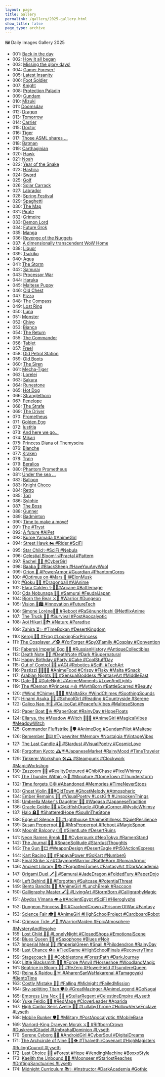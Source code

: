 ```yaml
---
layout: page
title: Gallery
permalink: /gallery/2025-gallery.html
show_title: false
page_type: archive
---
```


🖼️ Daily Images Gallery 2025

- 001: [Back in the day](https://pbs.twimg.com/media/Gg2cGkZXoAA-hOW?format=jpg&name=medium)
- 002: [How it all began](https://pbs.twimg.com/media/Gg2jnszXMAAdjnM?format=jpg&name=medium)
- 003: [Missing the glory days!](https://pbs.twimg.com/media/Gg2lzxGW0AAdXl3?format=jpg&name=medium)
- 004: [Gamer Forever!](https://pbs.twimg.com/media/Gg2p2uKXsAAmyPl?format=jpg&name=medium)
- 005: [Latest Insanity](https://pbs.twimg.com/media/Gg6BZ0OWoAAAPgU?format=jpg&name=medium)
- 006: [Foot Soldier](https://pbs.twimg.com/media/Gg6HiLNXkAALhUb?format=jpg&name=medium)
- 007: [Knight](https://pbs.twimg.com/media/Gg6IrCJXUAAx9Y8?format=jpg&name=medium)
- 008: [Protection Paladin](https://pbs.twimg.com/media/Gg6LgQ3WUAAWvqq?format=jpg&name=medium)
- 009: [Gundam](https://pbs.twimg.com/media/Gg6PioUWIAAm1GF?format=jpg&name=medium)
- 010: [Mizuki](https://pbs.twimg.com/media/Gg6VZZWWcAEcadV?format=jpg&name=medium)
- 011: [Doomsday](https://pbs.twimg.com/media/Gg-0rqkWkAAmjtB?format=jpg&name=medium)
- 012: [Dragon](https://pbs.twimg.com/media/GhFZdNKWgAA1IK8?format=jpg&name=medium)
- 013: [Tomorrow](https://pbs.twimg.com/media/GhI4u6wXQAAYCab?format=jpg&name=medium)
- 014: [Carrier](https://pbs.twimg.com/media/GhNlYZVW4AAtAcs?format=jpg&name=medium)
- 015: [Doctor](https://pbs.twimg.com/media/GhT2Pp9XMAA4UUG?format=jpg&name=medium)
- 016: [Tiger](https://pbs.twimg.com/media/GheYAS1XIAE6KVP?format=jpg&name=medium)
- 017: [Those ASML shares …](https://pbs.twimg.com/media/GhguaqUWMAEWPMq?format=jpg&name=medium)
- 018: [Batman](https://pbs.twimg.com/media/GhjviSqXYAAlzW3?format=jpg&name=medium)
- 019: [Carthaginian](https://pbs.twimg.com/media/GhqdwQmXsAAjnD-?format=jpg&name=medium)
- 020: [Hawk](https://pbs.twimg.com/media/GhvP8UuXgAA61Nw?format=jpg&name=medium)
- 021: [Noah](https://pbs.twimg.com/media/Gh1da0MWgAAQh_6?format=jpg&name=medium)
- 022: [Year of the Snake](https://pbs.twimg.com/media/Gh5d1t0XAAAaimI?format=jpg&name=medium)
- 023: [Hashira](https://pbs.twimg.com/media/Gh8jD2xW8AAeUTf?format=jpg&name=medium)
- 024: [Sword](https://pbs.twimg.com/media/GiDZaB4W8AAugWx?format=jpg&name=medium)
- 025: [Golf](https://pbs.twimg.com/media/GiHQkB-WQAAAFly?format=jpg&name=medium)
- 026: [Solar Carrack](https://pbs.twimg.com/media/GiM6VzDWYAAdBdJ?format=jpg&name=medium)
- 027: [Labrador](https://pbs.twimg.com/media/GiSTnNuW4AAdXYK?format=jpg&name=medium)
- 028: [Spring Festival](https://pbs.twimg.com/media/GiXSfbrXoAA5uJq?format=jpg&name=medium)
- 029: [Spaghetti](https://pbs.twimg.com/media/GihJ_ulWMAAVVLJ?format=jpg&name=medium)
- 030: [The Map](https://pbs.twimg.com/media/GihM4DjWsAEHmOR?format=jpg&name=medium)
- 031: [Pirate](https://pbs.twimg.com/media/GimhE38XMAABiLx?format=jpg&name=medium)
- 032: [Grimoire](https://pbs.twimg.com/media/Gitv_QiXkAA3mYA?format=jpg&name=medium)
- 033: [Demon Lord](https://pbs.twimg.com/media/GiytSg6WUAAWS69?format=jpg&name=medium)
- 034: [Future Grok](https://pbs.twimg.com/media/Gi1ouCxXgAAKMCj?format=jpg&name=medium)
- 035: [Manga](https://pbs.twimg.com/media/Gi6Dk-zWIAANgz2?format=jpg&name=medium)
- 036: [Revenge of the Nuggets](https://pbs.twimg.com/media/Gi_FIKlWAAASuBO?format=jpg&name=medium)
- 037: [A dimensionally transcendent WoW Home](https://pbs.twimg.com/media/GjEN_RpXcAAzq4Z?format=jpg&name=medium)
- 038: [Liquor](https://pbs.twimg.com/media/GjKpC4vWEAEIUcm?format=jpg&name=medium)
- 039: [Tsukiko](https://pbs.twimg.com/media/GjO6KFoWsAAHPKC?format=jpg&name=medium)
- 040: [Aqua](https://pbs.twimg.com/media/GjT0-qmWQAA9vHW?format=jpg&name=medium)
- 041: [The Storm](https://pbs.twimg.com/media/GjZQyyuX0AA-1fV?format=jpg&name=medium)
- 042: [Samurai](https://pbs.twimg.com/media/GjgLJgYW4AAn0CR?format=jpg&name=medium)
- 043: [Processor War](https://pbs.twimg.com/media/GjjrlMJXwAAtwiG?format=jpg&name=medium)
- 044: [Haruka](https://pbs.twimg.com/media/GjopP3IXEAAJT9l?format=jpg&name=medium)
- 045: [Maltese Puppy](https://pbs.twimg.com/media/GjuK79EXwAAQM61?format=jpg&name=medium)
- 046: [Old Chest](https://pbs.twimg.com/media/GjzLD1tWYAAexVf?format=jpg&name=medium)
- 047: [Pizza](https://pbs.twimg.com/media/Gj4KqPeXEAAF7F0?format=jpg&name=medium)
- 048: [The Compass](https://pbs.twimg.com/media/Gj-C-P_WMAAGqCr?format=jpg&name=medium)
- 049: [Lost Ring](https://pbs.twimg.com/media/GkF6HwXW4AAbMPO?format=jpg&name=medium)
- 050: [Luna](https://pbs.twimg.com/media/GkHiSxyWgAAjqhe?format=jpg&name=medium)
- 051: [Monster](https://pbs.twimg.com/media/GkNYZIJXAAEiNS9?format=jpg&name=medium)
- 052: [Chiyo](https://pbs.twimg.com/media/GkTJNJlW0AE4CIT?format=jpg&name=medium)
- 053: [Bianca](https://pbs.twimg.com/media/GkW8F7nWAAAT5ss?format=jpg&name=medium)
- 054: [The Return](https://pbs.twimg.com/media/GkdHkl6WsAETIlI?format=jpg&name=medium)
- 055: [The Commander](https://pbs.twimg.com/media/GkhVdaAXkAApuy5?format=jpg&name=medium)
- 056: [Tablet](https://pbs.twimg.com/media/GkojQxUWsAEX7Ta?format=jpg&name=medium)
- 057: [Free!](https://pbs.twimg.com/media/GksEdMkXEAAyqYa?format=jpg&name=medium)
- 058: [Old Petrol Station](https://pbs.twimg.com/media/GkzoBvHWEAA-SaM?format=jpg&name=medium)
- 059: [Old Boots](https://pbs.twimg.com/media/Gk45EJZWAAMG8yR?format=jpg&name=medium)
- 060: [The Siren](https://pbs.twimg.com/media/Gk8NKJqXEAA2mRX?format=jpg&name=medium)
- 061: [Mecha-Tiger](https://pbs.twimg.com/media/GlCbRaKWsAAHdXK?format=jpg&name=medium)
- 062: [Lorelei](https://pbs.twimg.com/media/GlHF8ZAXsAAj2LX?format=jpg&name=medium)
- 063: [Sakura](https://pbs.twimg.com/media/GlL3BupW0AAkTcV?format=jpg&name=medium)
- 064: [Runestone](https://pbs.twimg.com/media/GlP7ugpXAAAFhLh?format=jpg&name=medium)
- 065: [Hot Dog](https://pbs.twimg.com/media/GlW7vrmWIAAYN3A?format=jpg&name=medium)
- 066: [Stranglethorn](https://pbs.twimg.com/media/GlbGEUoXQAAgh9X?format=jpg&name=medium)
- 067: [Penelope](https://pbs.twimg.com/media/Glf0pyLXwAAynq4?format=jpg&name=medium)
- 068: [The Strafe](https://pbs.twimg.com/media/GlkrtuzXMAADVmF?format=jpg&name=medium)
- 069: [The Driver](https://pbs.twimg.com/media/GlqD7YAXgAArctC?format=jpg&name=medium)
- 070: [Prometheus](https://pbs.twimg.com/media/GlvnapsWIAAO78n?format=jpg&name=medium)
- 071: [Golden Egg](https://pbs.twimg.com/media/Gl0Z9kwWwAA35eR?format=jpg&name=medium)
- 072: [Iustitia](https://pbs.twimg.com/media/Gl7_SXAX0AAEgCy?format=jpg&name=medium)
- 073: [And here we go…](https://pbs.twimg.com/media/GmBOM2qXgAA3d5D?format=jpg&name=medium)
- 074: [Mikari](https://pbs.twimg.com/media/GmEzKl8WwAAskQ8?format=jpg&name=medium)
- 075: [Princess Diana of Themyscira](https://pbs.twimg.com/media/GmKQHVpagAAN52t?format=jpg&name=medium)
- 076: [Blanche](https://pbs.twimg.com/media/GmPwn8fWkAAljWp?format=jpg&name=medium)
- 077: [Kraken](https://pbs.twimg.com/media/GmVIDtgW4AAAL1e?format=jpg&name=medium)
- 078: [Train](https://pbs.twimg.com/media/GmZW-clXMAECZkw?format=jpg&name=medium)
- 079: [Beralios](https://pbs.twimg.com/media/Gmdhm-QWYAA8GUT?format=jpg&name=medium)
- 080: [Phantom Prometheus](https://pbs.twimg.com/media/Gmj_fkRaEAA3nY1?format=jpg&name=medium)
- 081: [Under the sea …](https://pbs.twimg.com/media/GmooJGlbgAAFDAM?format=jpg&name=medium)
- 082: [Balloon](https://pbs.twimg.com/media/GmufKEqaMAAVMLk?format=jpg&name=medium)
- 083: [Knight Choco](https://pbs.twimg.com/media/Gmy2r5lakAEIzMD?format=jpg&name=medium)
- 084: [Retro](https://pbs.twimg.com/media/Gm5Rb9iW4AAM7ig?format=jpg&name=medium)
- 085: [Tori](https://pbs.twimg.com/media/Gm9NdWOXYAEnjt0?format=jpg&name=medium)
- 086: [Sylphie](https://pbs.twimg.com/media/GnCb2yAXkAA8KZb?format=jpg&name=medium)
- 087: [The Boss](https://pbs.twimg.com/media/GnIMjRrXMAANoz9?format=jpg&name=medium)
- 088: [Gunner](https://pbs.twimg.com/media/GnNDOj3XcAEKM28?format=jpg&name=medium)
- 089: [Badminton](https://pbs.twimg.com/media/GnTQEwaWYAAfWN5?format=jpg&name=medium)
- 090: [Time to make a move!](https://pbs.twimg.com/media/GnWqQ0KXEAA30u5?format=jpg&name=medium)
- 091: [The #Tryst](https://pbs.twimg.com/media/GndkfqxXEAEJKIp?format=jpg&name=medium)
- 092: [A future #AIPet](https://pbs.twimg.com/media/GnhKqYjXcAAQm_E?format=jpg&name=medium)
- 093: [Kuroe Yamada #AnimeGirl](https://pbs.twimg.com/media/Gnm-gixWQAAKkUL?format=jpg&name=medium)
- 094: [Street Hawk 🏍️ #Rider #SciFi](https://pbs.twimg.com/media/GnsKozfWEAE0mNp?format=jpg&name=medium)
- 095: [Star Child✨#SciFi #Nebula](https://pbs.twimg.com/media/GnwmAYAW0AA6UNb?format=jpg&name=medium)
- 096: [Celestial Bloom✨#Fractal #Pattern](https://pbs.twimg.com/media/Gn1bnoRXgAAEHuB?format=jpg&name=medium)
- 097: [Rachel 🤷‍♀️ #CyberGirl](https://pbs.twimg.com/media/Gn77em2WEAAXnGv?format=jpg&name=medium)
- 098: [Baaba 🐏 #BlackSheep #HaveYouAnyWool](https://pbs.twimg.com/media/GoAvHCcW8AECBsk?format=jpg&name=medium)
- 099: [Orion 🦾 #PowerArmor #Guardian #PhantomCorps](https://pbs.twimg.com/media/GoF_YLAWYAAzF7E?format=jpg&name=medium)
- 100: [#Optimus on #Mars 🦾 @ElonMusk](https://pbs.twimg.com/media/GoKpE9nWMAAiXxp?format=jpg&name=medium)
- 101: [#Goku 🐉🔮 #Dragonball #AIAnime](https://pbs.twimg.com/media/GoQ8yrHWcAASbNh?format=jpg&name=medium)
- 102: [Elara Calden ✨🧙‍♀️#Arcane #Battlemage](https://pbs.twimg.com/media/GoWGWEgWsAALMh_?format=jpg&name=medium)
- 103: [Oda Nobunaga 👹🗾 #Samurai #FeudalJapan](https://pbs.twimg.com/media/GobljsjWoAE5e59?format=jpg&name=medium)
- 104: [Bjorn the Bear ⚔️💪 #Warrior #Dungeon](https://pbs.twimg.com/media/GogoHMXWYAA28JZ?format=jpg&name=medium)
- 105: [Vision 🌃🏙️ #Innovation #FutureTech](https://pbs.twimg.com/media/GolaUrFWMAAZ12H?format=jpg&name=medium)
- 106: [Simone Lorène🤺🌷 #Reboot #RaSênunoHoshi @NetflixAnime](https://pbs.twimg.com/media/GopMqxZWAAA3Y8y?format=jpg&name=medium)
- 107: [The Truck 🚛🌆 #Survival #PostApocalyptic](https://pbs.twimg.com/media/GowISNvWkAAPCJe?format=jpg&name=medium)
- 108: [Aoi Hikari 💙🏞️ #Nature #Paradise](https://pbs.twimg.com/media/Go1NkemXYAANW56?format=jpg&name=medium)
- 109: [Zahira ⏳✨ #TimeBokan #DesertKingdom](https://pbs.twimg.com/media/Go69qbeXgAAYlT9?format=jpg&name=medium)
- 110: [Keroji 🐸👸 #Frog #LookingForPrincess](https://pbs.twimg.com/media/Go-JxUgXwAEbkFb?format=jpg&name=medium)
- 111: [The Cosplayer 🗡️🕵️ #YorForger #SpyXFamily #Cosplay #Convention](https://pbs.twimg.com/media/GpE7QaMWUAEpAvm?format=jpg&name=medium)
- 112: [Fabergé Imperial Egg 🥚💎 #RussianHistory #AntiqueCollectibles](https://pbs.twimg.com/media/GpKi93IWcAAh35Y?format=jpg&name=medium)
- 113: [Death Note 📖💀 #DeathNote #Dark #Supernatural](https://pbs.twimg.com/media/GpPWBmyXsAAuUt3?format=jpg&name=medium)
- 114: [Happy Birthday #Party #Cake #CoolStuffDay](https://pbs.twimg.com/media/GpQHvMlW0AEgZ_b?format=jpg&name=medium)
- 115: [Out of Control 🤖🔴 #AGI #Robotics #SciFi #TechArt](https://pbs.twimg.com/media/GpZxFOXXgAAwuE0?format=jpg&name=medium)
- 116: [Pastizzi 👩‍🍳🇲🇹 #AnimeFood #Crispy #Flaky #Malta #Snack](https://pbs.twimg.com/media/GpfCkTuXYAAfXr5?format=jpg&name=medium)
- 117: [Arabian Nights 💃✨ #SensualGoddess #FantasyArt #MiddleEast](https://pbs.twimg.com/media/GpkL0mjXEAAwc35?format=jpg&name=medium)
- 118: [Date 💖🌃 #DateNight #AnimeMoments #LoveAndLights](https://pbs.twimg.com/media/GppAyyzWMAEyzJm?format=jpg&name=medium)
- 119: [The #Demon #Princess 🔥🩸 #MythBorn #BattleScarred #Beauty](https://pbs.twimg.com/media/GpuXZ2QWgAAINAu?format=jpg&name=medium)
- 120: [#Wind #Chimes 🎐🇲🇹 #MaltaSky #WindChimes #SoothingSounds](https://pbs.twimg.com/media/GpzlO--WkAAox6E?format=jpg&name=medium)
- 121: [Hinami Asuka 🌳📖 #SchoolGirl #Reading #Countryside #Serene](https://pbs.twimg.com/media/Gp3WL9XXYAAP6dB?format=jpg&name=medium)
- 122: [Calico Nap ☀️🐾 #CalicoCat #PeacefulVibes #MalteseStones](https://pbs.twimg.com/media/Gp9-ee6W8AAORGr?format=jpg&name=medium)
- 123: [Paper Boat 📰⛵️ #PaperBoat #RainyDay #HopeFloats](https://pbs.twimg.com/media/GqDABXJWkAABgbW?format=jpg&name=medium)
- 124: [Ellarya, the #Meadow #Witch 🌄🧙‍♀️ #AnimeGirl #MagicalVibes #MeadowWitch](https://pbs.twimg.com/media/GqIkrJxWkAEX6Ji?format=jpg&name=medium)
- 125: [Commander Fluffstrike 🐾🛡️ #AnimeDog #GundamPilot #Maltese](https://pbs.twimg.com/media/GqM5WsOXgAARTOi?format=jpg&name=medium)
- 126: [Remember 📜⌨️ #Typewriter #Memory #Nostalgia #VintageVibes](https://pbs.twimg.com/media/GqSjvd1WEAAn1Ps?format=jpg&name=medium)
- 127: [The Last Candle 🕯️🌌 #Stardust #VisualPoetry #CosmicLove](https://pbs.twimg.com/media/GqYFc0RXUAAzdfE?format=jpg&name=medium)
- 128: [Forgotten Kyoto 🕰️☔#JapaneseMarket #RainyMood #TimeTraveler](https://pbs.twimg.com/media/GqcxVG0XAAA2muY?format=jpg&name=medium)
- 129: [Tinkerer Workshop 🛠️🕰️ #Steampunk #Clockwork #MagicWorkshop](https://pbs.twimg.com/media/Gqh6arnW0AALXzx?format=jpg&name=medium)
- 130: [Zazzoom 🚀🍭 #RealityDetoured #ChibiChase #PixelWhimsy](https://pbs.twimg.com/media/GqnORG6XsAA4-N2?format=jpg&name=medium)
- 131: [The Thunder Within ⛈️🌃 #Miniature #DomeTown #Thunderstorm](https://pbs.twimg.com/media/GqsOsicXYAEhtDm?format=jpg&name=medium)
- 132: [Time forgets ⏰🕸️ #Abandoned #Memories #TimeNeverStops](https://pbs.twimg.com/media/GqxBhLjWwAIZeUX?format=jpg&name=medium)
- 133: [Ghost Violin 👻🎻#OldTown #GhostMelody #Atmospheric](https://pbs.twimg.com/media/Gq3HAaPWwAAh840?format=jpg&name=medium)
- 134: [Ember Remains 🌿🖤 #VisualPoetry #LostGift #UnspokenThings](https://pbs.twimg.com/media/Gq5-nY6XsAAtRH1?format=jpg&name=medium)
- 135: [Umbrella Maker's Daughter 🎨🌸 #Wagasa #JapaneseTradition](https://pbs.twimg.com/media/GrA0nlIW8AAKIgM?format=jpg&name=medium)
- 136: [Oracle Goldie 🐠🔮 #GoldfishOracle #OtakuCorner #MysticWhimsy](https://pbs.twimg.com/media/GrGAqqtWsAAYp8l?format=jpg&name=medium)
- 137: [Halo 🪦🔆 #ShatteredHope #SoulInTheStone](https://pbs.twimg.com/media/GrLZpvIXAAAxPlC?format=jpg&name=medium)
- 138: [Edge of Silence 🌊💡 #Lighthouse #AnimeStillness #QuietResilience](https://pbs.twimg.com/media/GrN2bF2XYAAuVZb?format=jpg&name=medium)
- 139: [Susan Pepperpot 🥄✨ #MrsPepperpot #Reboot #MagicSpoon](https://pbs.twimg.com/media/GrVtLnAXsAAKkac?format=jpg&name=medium)
- 140: [Moonlit Balcony 🌕🎼 #SilentLute #DesertRuins](https://pbs.twimg.com/media/GraD65LX0AA9Fr9?format=jpg&name=medium)
- 141: [Neon Ramen Break 🍜🌃 #Cyberpunk #NeoTokyo #RamenStand](https://pbs.twimg.com/media/GrfCecrXEAAdm2n?format=jpg&name=medium)
- 142: [The Journal 📓🌌 #SpaceSolitude #StardustThoughts](https://pbs.twimg.com/media/GrkVsrgXwAAAkEc?format=jpg&name=medium)
- 143: [The Gun 🔫🎞️ #WeaponDesign #DesertEagle #Pt50ActionExpress](https://pbs.twimg.com/media/GroV-NaX0AEKyaO?format=jpg&name=medium)
- 144: [Kart Racing 🏁🍊 #PapayaPower #GoKart #Number6](https://pbs.twimg.com/media/Gru4shKXsAAtck0?format=jpg&name=medium)
- 145: [Final Strike ⚔️🔥#ClaymoreWarrior #BattleBorn #RomanArmor](https://pbs.twimg.com/media/Grz77wRXUAE2IEL?format=jpg&name=medium)
- 146: [Ancient Library 📜📚 #ForgottenTomes #FantasyArt #DarkAcademia](https://pbs.twimg.com/media/Gr4zeWsXwAAObiY?format=jpg&name=medium)
- 147: [Origami Duel 🗡️🐉 #Samurai #JadeDragon #FoldedFury #PaperDojo](https://pbs.twimg.com/media/Gr91REuXAAA2KCA?format=jpg&name=medium)
- 148: [Left Behind 🧳🚉 #Forgotten #Suitcase #PotentialThreat](https://pbs.twimg.com/media/GsEUpq6XkAAs7fO?format=jpg&name=medium)
- 149: [Bento Bandits 🍱🦝 #AnimeGirl #LunchBreak #Raccoon](https://pbs.twimg.com/media/GsIbzLpXIAAhULT?format=jpg&name=medium)
- 150: [Calligraphy Master 🖌️🐯 #LivingArt #StormBorn #CalligraphyMagic](https://pbs.twimg.com/media/GsNVtMiWMAA3U1x?format=jpg&name=medium)
- 151: [Abydos Vimana 👁️🛸#AncientEgypt #SciFi #Hieroglyphs](https://pbs.twimg.com/media/GsSziaDXoAAqrIE?format=jpg&name=medium)
- 152: [Dungeon Princess 👑⛓️ #CrackedCrown #PrisonerOfWar #Fantasy](https://pbs.twimg.com/media/GsV5E9BWcAARhbQ?format=jpg&name=medium)
- 153: [Science Fair 🎓🤖 #AnimeGirl #HighSchoolProject #CardboardRobot](https://pbs.twimg.com/media/GsdBhSXXYAAwpJc?format=jpg&name=medium)
- 154: [Crimson Tide 🗡️🌅 #WarriorMaiden #EpicAtmosphere #MysteryAndResolve](https://pbs.twimg.com/media/Gshl9NdWAAA4kAe?format=jpg&name=medium)
- 155: [Lost Child 🌃🧸 #LonelyNight #ClosedShops #EmotionalScene](https://pbs.twimg.com/media/GslbvRBXAAAbRNz?format=jpg&name=medium)
- 156: [Blues Queen 🎷💙 #Saxophone #Blues #Noir](https://pbs.twimg.com/media/GstB1AjXcAAxckM?format=jpg&name=medium)
- 157: [Imperial Meal 🐌🥬 #ImperialGreen #Snail #Philodendron #RainyDay](https://pbs.twimg.com/media/Gsyg1UbWoAAser6?format=jpg&name=medium)
- 158: [Last Chance ⚽🔥 #TiedGame #HighSchoolFinals #RecoveryTime](https://pbs.twimg.com/media/Gs2prOwW0AAS55c?format=jpg&name=medium)
- 159: [Stagecoach 🐎🧳 #Cobblestone #ForestPath #DarkJourney](https://pbs.twimg.com/media/Gs8gfrYWYAAC554?format=jpg&name=medium)
- 160: [Little Blacksmith 🦊🔥 #Forge #Anvil #Horseshoe #WoodlandMagic](https://pbs.twimg.com/media/GtA6GgCWsAACHUw?format=jpg&name=medium)
- 161: [Beatrice in Bloom 🌸🦋 #ReZero #FlowerField #TsundereQueen](https://pbs.twimg.com/media/GtGW3qzXEAAQvjh?format=jpg&name=medium)
- 162: [Reina & Raidou 🍱☀️ #AharenSanWaHakarenai #Tamagoyaki #BentoTime](https://pbs.twimg.com/media/GtMT0LuXQAAAEIp?format=jpg&name=medium)
- 163: [Costly Mistake 🖤🌙 #Falling #Midnight #FailedMission](https://pbs.twimg.com/media/GtRHvk9XwAAjecy?format=jpg&name=medium)
- 164: [Sky-splitting Titan 🛡️⚙️ #GreatMazinger #AnimeLegend #GoNagai](https://pbs.twimg.com/media/GtUBNaXXQAAH6ua?format=jpg&name=medium)
- 165: [Empress Lira Nox 🌌👑 #StellarRegent #CelestineEmpire #Lyseth](https://pbs.twimg.com/media/GtayZ35XEAAAM7e?format=jpg&name=medium)
- 166: [Yuke Feldio 🧙🍀 #RedMage #CloverLeader #Aparida](https://pbs.twimg.com/media/Gtf3nZuW4AABS9x?format=jpg&name=medium)
- 167: [High Cantor Seris Avelle 🎼✨ #LullabyThrone #HollowVerseEnclave #Lyseth](https://pbs.twimg.com/media/GtlBZMAXUAAUAzl?format=jpg&name=medium)
- 168: [Mobile Bunker 🛡️🚛 #Military #PostApocalyptic #MobileBase](https://pbs.twimg.com/media/GtqfO8TagAEdmKI?format=jpg&name=medium)
- 169: [Warlord-King Draeven Morak ⚔️👑 #RiftbornCrown #DuskrendCitadel #UmbrahalDominion #Lyseth](https://pbs.twimg.com/media/GtwWrtiXYAA-69L?format=jpg&name=medium)
- 170: [Serene Cyborg 🤖💭 #AndroidGirl #CyberSoul #DigitalDreams](https://pbs.twimg.com/media/GtySebCWoAAliZh?format=jpg&name=medium)
- 171: [The Archcircle of Nine 🧙‍♀️👁️ #ThalvethirCovenant #HighMagisters #RulingCouncil #Lyseth](https://pbs.twimg.com/media/Gt4Bb_9W4AQtwOG?format=jpg&name=medium)
- 172: [Last Choice 🥫✨ #Forest #Hope #VendingMachine #BoxxoStyle](https://pbs.twimg.com/media/Gt-ALLuWMAAdJl9?format=jpg&name=medium)
- 173: [Kaelith the Unbound 🌌📿 #Moonseer #StarlostReaches #DriftingSanctuaries #Lyseth](https://pbs.twimg.com/media/GuCRHz7WIAAKzxY?format=jpg&name=medium)
- 174: [Midnight Curriculum 📚✨ #Instructor #DarkAcademia #Gothic](https://pbs.twimg.com/media/GuJ-V3vX0AAHSV4?format=jpg&name=4096x4096)

